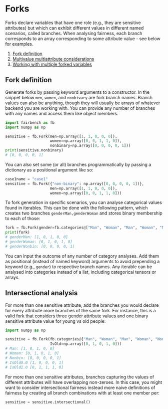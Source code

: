 # Forks

Forks declare variables that have one role
(e.g., they are sensitive attributes) but which can exhibit
different values in different named scenarios, called branches.
When analysing fairness, each branch corresponds to an
array corresponding to some attribute value - see below for examples.

1. [Fork definition](#fork-definition)
2. [Multivalue multiattribute considerations](#multivalue-multiattribute-considerations)
3. [Working with multiple forked variables](#working-with-multiple-forked-variables)

## Fork definition

Generate forks by passing keyword
arguments to a constructor. 
In the snippet below `men`, `women`, and `nonbiνary` are
fork branch names. Branch values can also be anything,
though they will usually be arrays of whatever backend
you are working with. You can provide any number of branches
with any names and access them like object members.

```python
import fairbench as fb
import numpy as np

sensitive = fb.Fork(men=np.array([1, 1, 0, 0, 0]), 
                    women=np.array([0, 0, 1, 1, 0]),
                    nonbinary=np.array([0, 0, 0, 0, 1]))
print(sensitive.nonbinary)
# [0, 0, 0, 0, 1]
```



You can also set some (or all) branches programmatically
by passing a dictionary as a positional argument like so:
```python
case1name = "case1"
sensitive = fb.Fork({"non-binary": np.array([0, 0, 0, 0, 1])}, 
                    men=np.array([1, 1, 0, 0, 0]), 
                    women=np.array([0, 0, 1, 1, 0]))
```

To fork generation in specific scenarios, 
you can analyse categorical values found in iterables.
This can be done with the following pattern, which
creates two branches `genderMan,genderWoman` and stores binary
membership to each of those:

```python
fork = fb.Fork(gender=fb.categories@["Man", "Woman", "Man", "Woman", "Nonbin"])
print(fork)
# genderMan: [1, 0, 1, 0, 0]
# genderWoman: [0, 1, 0, 1, 0]
# genderNonbin: [0, 0, 0, 0, 1]
```

You can input the outcome of any number of 
category analyses. Add them as positional (instead of named keyword)
arguments to avoid prepending a keyword (e.g., `gender`) 
to respective branch names.
Any iterable can be analysed into categories instead of a list, 
including categorical tensors or arrays.


## Intersectional analysis

For more than one sensitive
attribute, add the branches you would declare for
every attribute more branches of the same fork.
For instance, this is a valid fork that considers three
gender attribute values and one binary sensitive attribute 
value for young vs old people:

```python
import numpy as np

sensitive = fb.Fork(fb.categories@["Man", "Woman", "Man", "Woman", "Nonbin"], 
                    IsOld=np.array([0, 1, 0, 1, 0]))
# Man: [1, 0, 1, 0, 0]
# Woman: [0, 1, 0, 1, 0]
# Nonbin: [0, 0, 0, 0, 1]
# IsOld0.0 [1, 0, 0, 0, 1]
# IsOld1.0 [0, 1, 1, 1, 0]
```

For more than one sensitive attributes,
branches capturing the values of different attributes
will have overlapping non-zeroes.
In this case, you might want to consider intersectional fairness
instead more naive definitions of fairness
by creating all branch combinations with at least
one member per:

```python 
sensitive = sensitive.intersectional()
```
